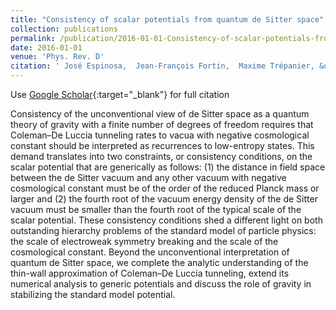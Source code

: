 ```yaml
---
title: "Consistency of scalar potentials from quantum de Sitter space"
collection: publications
permalink: /publication/2016-01-01-Consistency-of-scalar-potentials-from-quantum-de-Sitter-space
date: 2016-01-01
venue: 'Phys. Rev. D'
citation: ' José Espinosa,  Jean-François Fortin,  Maxime Trépanier, &quot;Consistency of scalar potentials from quantum de Sitter space.&quot; Phys. Rev. D, 2016.'
---
```

Use [Google Scholar](https://scholar.google.com/scholar?q=Consistency+of+scalar+potentials+from+quantum+de+Sitter+space){:target="_blank"} for full citation

Consistency of the unconventional view of de Sitter space as a quantum theory of gravity with a finite number of degrees of freedom requires that Coleman–De Luccia tunneling rates to vacua with negative cosmological constant should be interpreted as recurrences to low-entropy states. This demand translates into two constraints, or consistency conditions, on the scalar potential that are generically as follows: (1) the distance in field space between the de Sitter vacuum and any other vacuum with negative cosmological constant must be of the order of the reduced Planck mass or larger and (2) the fourth root of the vacuum energy density of the de Sitter vacuum must be smaller than the fourth root of the typical scale of the scalar potential. These consistency conditions shed a different light on both outstanding hierarchy problems of the standard model of particle physics: the scale of electroweak symmetry breaking and the scale of the cosmological constant. Beyond the unconventional interpretation of quantum de Sitter space, we complete the analytic understanding of the thin-wall approximation of Coleman–De Luccia tunneling, extend its numerical analysis to generic potentials and discuss the role of gravity in stabilizing the standard model potential.
